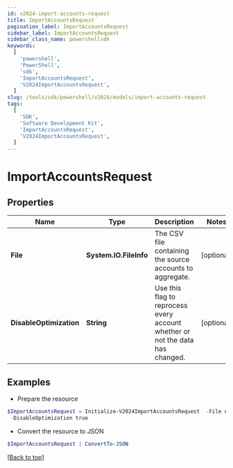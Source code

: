 ```yaml
---
id: v2024-import-accounts-request
title: ImportAccountsRequest
pagination_label: ImportAccountsRequest
sidebar_label: ImportAccountsRequest
sidebar_class_name: powershellsdk
keywords:
  [
    'powershell',
    'PowerShell',
    'sdk',
    'ImportAccountsRequest',
    'V2024ImportAccountsRequest',
  ]
slug: /tools/sdk/powershell/v2024/models/import-accounts-request
tags:
  [
    'SDK',
    'Software Development Kit',
    'ImportAccountsRequest',
    'V2024ImportAccountsRequest',
  ]
---
```


# ImportAccountsRequest

## Properties

| Name | Type | Description | Notes |
| --- | --- | --- | --- |
| **File** | **System.IO.FileInfo** | The CSV file containing the source accounts to aggregate. | [optional] |
| **DisableOptimization** | **String** | Use this flag to reprocess every account whether or not the data has changed. | [optional] |

## Examples

- Prepare the resource

```powershell
$ImportAccountsRequest = Initialize-V2024ImportAccountsRequest  -File null `
 -DisableOptimization true
```

- Convert the resource to JSON

```powershell
$ImportAccountsRequest | ConvertTo-JSON
```

[[Back to top]](#)
